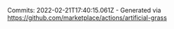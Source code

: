 Commits: 2022-02-21T17:40:15.061Z - Generated via https://github.com/marketplace/actions/artificial-grass
<br>

